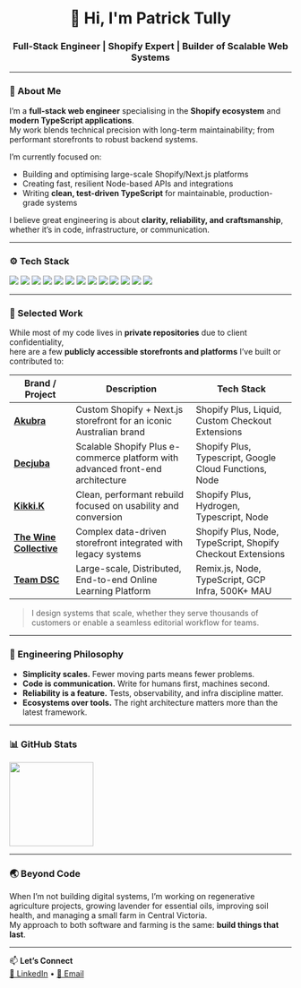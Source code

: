 <!-- Banner / Header -->
<h1 align="center">👋 Hi, I'm Patrick Tully</h1>
<h3 align="center">Full-Stack Engineer | Shopify Expert | Builder of Scalable Web Systems</h3>

---

### 🧠 About Me
I’m a **full-stack web engineer** specialising in the **Shopify ecosystem** and **modern TypeScript applications**.  
My work blends technical precision with long-term maintainability; from performant storefronts to robust backend systems.  

I’m currently focused on:
- Building and optimising large-scale Shopify/Next.js platforms
- Creating fast, resilient Node-based APIs and integrations
- Writing **clean, test-driven TypeScript** for maintainable, production-grade systems

I believe great engineering is about **clarity, reliability, and craftsmanship**, whether it’s in code, infrastructure, or communication.

---

### ⚙️ Tech Stack

<p align="left">
  <!-- Core -->
  <img src="https://img.shields.io/badge/-JavaScript-F7DF1E?logo=javascript&logoColor=black" />
  <img src="https://img.shields.io/badge/-TypeScript-3178C6?logo=typescript&logoColor=white" />
  <img src="https://img.shields.io/badge/-Node.js-339933?logo=node.js&logoColor=white" />
  <img src="https://img.shields.io/badge/-Next.js-000000?logo=next.js&logoColor=white" />
  <img src="https://img.shields.io/badge/-Shopify-96BF48?logo=shopify&logoColor=white" />
  <img src="https://img.shields.io/badge/-Liquid-0A0A0A?logo=shopify&logoColor=white" />
  <img src="https://img.shields.io/badge/-Tailwind_CSS-38B2AC?logo=tailwind-css&logoColor=white" />
  <!-- Testing -->
  <img src="https://img.shields.io/badge/-Jest-C21325?logo=jest&logoColor=white" />
  <img src="https://img.shields.io/badge/-Vitest-6E9F18?logo=vitest&logoColor=white" />
  <img src="https://img.shields.io/badge/-Cypress-17202C?logo=cypress&logoColor=white" />
  <!-- Tools -->
  <img src="https://img.shields.io/badge/-GitHub_Actions-2088FF?logo=github-actions&logoColor=white" />
  <img src="https://img.shields.io/badge/-Docker-2496ED?logo=docker&logoColor=white" />
  <img src="https://img.shields.io/badge/-Vercel-000000?logo=vercel&logoColor=white" />
</p>

---

### 🚀 Selected Work
While most of my code lives in **private repositories** due to client confidentiality,  
here are a few **publicly accessible storefronts and platforms** I’ve built or contributed to:

| Brand / Project | Description | Tech Stack |
|------------------|-------------|-------------|
| [**Akubra**](https://akubra.com.au/) | Custom Shopify + Next.js storefront for an iconic Australian brand | Shopify Plus, Liquid, Custom Checkout Extensions |
| [**Decjuba**](https://www.decjuba.com.au/) | Scalable Shopify Plus e-commerce platform with advanced front-end architecture | Shopify Plus, Typescript, Google Cloud Functions, Node |
| [**Kikki.K**](https://www.kikki-k.com/au) | Clean, performant rebuild focused on usability and conversion | Shopify Plus, Hydrogen, Typescript, Node |
| [**The Wine Collective**](https://www.thewinecollective.com.au/) | Complex data-driven storefront integrated with legacy systems | Shopify Plus, Node, TypeScript, Shopify Checkout Extensions |
| [**Team DSC**](https://teamdsc.com.au/) | Large-scale, Distributed, End-to-end Online Learning Platform | Remix.js, Node, TypeScript, GCP Infra, 500K+ MAU |

> I design systems that scale, whether they serve thousands of customers or enable a seamless editorial workflow for teams.

---

### 🧩 Engineering Philosophy
- **Simplicity scales.** Fewer moving parts means fewer problems.  
- **Code is communication.** Write for humans first, machines second.  
- **Reliability is a feature.** Tests, observability, and infra discipline matter.  
- **Ecosystems over tools.** The right architecture matters more than the latest framework.

---

### 📊 GitHub Stats
<p align="left">
  <!-- <img src="https://github-readme-stats.vercel.app/api?username=p-tul&show_icons=true&theme=default&hide_border=true" height="150" /> -->
  <img src="https://github-readme-stats.vercel.app/api/top-langs/?username=p-tul&layout=compact&theme=default&hide_border=true" height="150" />
</p>

---

### 🌏 Beyond Code
When I’m not building digital systems, I’m working on regenerative agriculture projects, growing lavender for essential oils, improving soil health, and managing a small farm in Central Victoria.  
My approach to both software and farming is the same: **build things that last**.

---

📫 **Let’s Connect**  
[💼 LinkedIn](https://www.linkedin.com/in/patrick-tully-8140b560/) • [📧 Email](mailto:patrick.c.tully@outlook.com)
